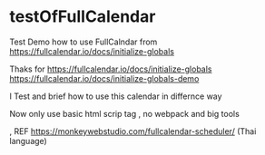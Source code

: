 # testOfFullCalendar
Test Demo how to use FullCalndar from https://fullcalendar.io/docs/initialize-globals


Thaks for  https://fullcalendar.io/docs/initialize-globals  
https://fullcalendar.io/docs/initialize-globals-demo


I Test and brief how to use this calendar 
in differnce way 

Now only use basic html scrip tag 
, no webpack and big tools 

, REF https://monkeywebstudio.com/fullcalendar-scheduler/ 
  (Thai language)  
  
  
